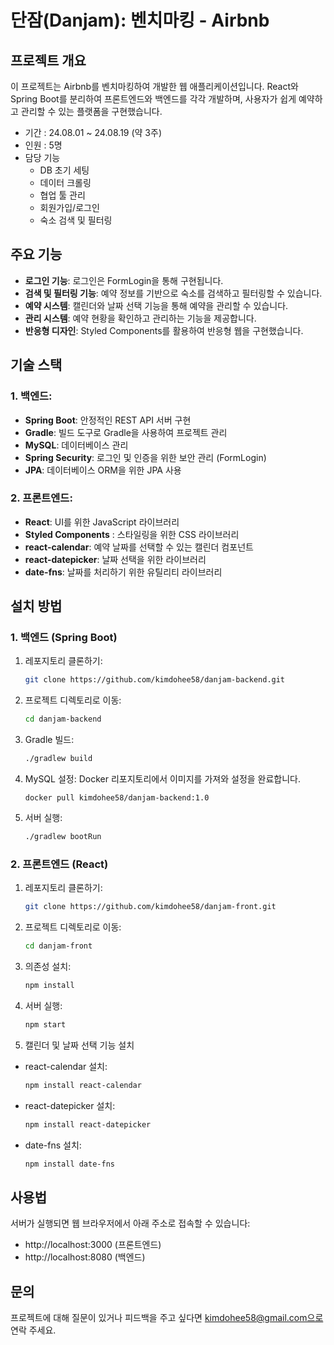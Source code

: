 # 단잠(Danjam): 벤치마킹 - Airbnb

## 프로젝트 개요
이 프로젝트는 Airbnb를 벤치마킹하여 개발한 웹 애플리케이션입니다. React와 Spring Boot를 분리하여 프론트엔드와 백엔드를 각각 개발하며, 사용자가 쉽게 예약하고 관리할 수 있는 플랫폼을 구현했습니다.
- 기간 : 24.08.01 ~ 24.08.19 (약 3주)
- 인원 : 5명
- 담당 기능
  - DB 초기 세팅
  - 데이터 크롤링
  - 협업 툴 관리
  - 회원가입/로그인
  - 숙소 검색 및 필터링

## 주요 기능
- **로그인 기능**: 로그인은 FormLogin을 통해 구현됩니다.
- **검색 및 필터링 기능**: 예약 정보를 기반으로 숙소를 검색하고 필터링할 수 있습니다.
- **예약 시스템**: 캘린더와 날짜 선택 기능을 통해 예약을 관리할 수 있습니다.
- **관리 시스템**: 예약 현황을 확인하고 관리하는 기능을 제공합니다.
- **반응형 디자인**: Styled Components를 활용하여 반응형 웹을 구현했습니다.

## 기술 스택
### 1. **백엔드**:
   - **Spring Boot**: 안정적인 REST API 서버 구현
   - **Gradle**: 빌드 도구로 Gradle을 사용하여 프로젝트 관리
   - **MySQL**: 데이터베이스 관리
   - **Spring Security**: 로그인 및 인증을 위한 보안 관리 (FormLogin)
   - **JPA**: 데이터베이스 ORM을 위한 JPA 사용

### 2. **프론트엔드**:
   - **React**: UI를 위한 JavaScript 라이브러리
   - **Styled Components** : 스타일링을 위한 CSS 라이브러리
   - **react-calendar**: 예약 날짜를 선택할 수 있는 캘린더 컴포넌트
   - **react-datepicker**: 날짜 선택을 위한 라이브러리
   - **date-fns**: 날짜를 처리하기 위한 유틸리티 라이브러리

## 설치 방법

### 1. **백엔드 (Spring Boot)**
1. 레포지토리 클론하기:
   ```bash
   git clone https://github.com/kimdohee58/danjam-backend.git
   ```
2. 프로젝트 디렉토리로 이동:
   ```bash
   cd danjam-backend
   ```
3. Gradle 빌드:
   ```bash
   ./gradlew build
   ```
4. MySQL 설정: Docker 리포지토리에서 이미지를 가져와 설정을 완료합니다.
   ```
   docker pull kimdohee58/danjam-backend:1.0
   ```
5. 서버 실행:
   ```bash
   ./gradlew bootRun
   ```
### 2. **프론트엔드 (React)**
1. 레포지토리 클론하기:
   ```bash
   git clone https://github.com/kimdohee58/danjam-front.git
   ```
2. 프로젝트 디렉토리로 이동:
   ```bash
   cd danjam-front
   ```
3. 의존성 설치:
   ```bash
   npm install
   ```
4. 서버 실행:
   ```bash
   npm start
   ```
5. 캘린더 및 날짜 선택 기능 설치
- react-calendar 설치:
   ```bash
   npm install react-calendar
   ```
- react-datepicker 설치:
   ```bash
   npm install react-datepicker
   ```
- date-fns 설치:
   ```bash
   npm install date-fns
   ```

## 사용법
서버가 실행되면 웹 브라우저에서 아래 주소로 접속할 수 있습니다:

- http://localhost:3000 (프론트엔드)
- http://localhost:8080 (백엔드)

## 문의
프로젝트에 대해 질문이 있거나 피드백을 주고 싶다면 kimdohee58@gmail.com으로 연락 주세요.
